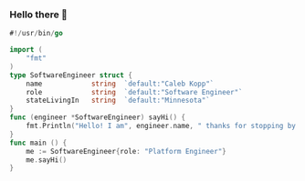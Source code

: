 ### Hello there 👋

```go
#!/usr/bin/go

import (
    "fmt"
)
type SoftwareEngineer struct {
    name            string  `default:"Caleb Kopp"`
    role            string  `default:"Software Engineer"`
    stateLivingIn   string  `default:"Minnesota"`
}
func (engineer *SoftwareEngineer) sayHi() {
    fmt.Println("Hello! I am", engineer.name, " thanks for stopping by!")
}
func main () {
    me := SoftwareEngineer{role: "Platform Engineer"}
    me.sayHi()
}

```

<!--
**CalebmKopp/calebmkopp** is a ✨ _special_ ✨ repository because its `README.md` (this file) appears on your GitHub profile.

Here are some ideas to get you started:

- 🔭 I’m currently working on ...
- 🌱 I’m currently learning ...
- 👯 I’m looking to collaborate on ...
- 🤔 I’m looking for help with ...
- 💬 Ask me about ...
- 📫 How to reach me: ...
- 😄 Pronouns: ...
- ⚡ Fun fact: ...
-->
